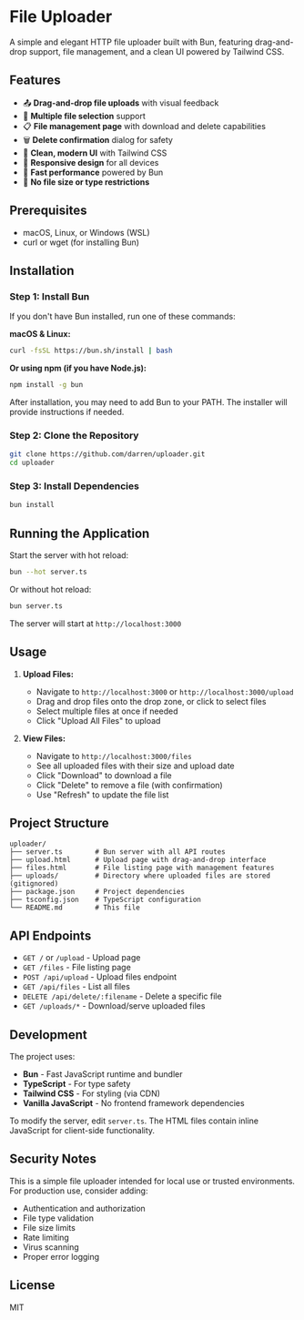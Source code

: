 # File Uploader

A simple and elegant HTTP file uploader built with Bun, featuring drag-and-drop support, file management, and a clean UI powered by Tailwind CSS.

## Features

- 📤 **Drag-and-drop file uploads** with visual feedback
- 📁 **Multiple file selection** support
- 📋 **File management page** with download and delete capabilities
- 🗑️ **Delete confirmation** dialog for safety
- 🎨 **Clean, modern UI** with Tailwind CSS
- 📱 **Responsive design** for all devices
- 🚀 **Fast performance** powered by Bun
- 🔄 **No file size or type restrictions**

## Prerequisites

- macOS, Linux, or Windows (WSL)
- curl or wget (for installing Bun)

## Installation

### Step 1: Install Bun

If you don't have Bun installed, run one of these commands:

**macOS & Linux:**
```bash
curl -fsSL https://bun.sh/install | bash
```

**Or using npm (if you have Node.js):**
```bash
npm install -g bun
```

After installation, you may need to add Bun to your PATH. The installer will provide instructions if needed.

### Step 2: Clone the Repository

```bash
git clone https://github.com/darren/uploader.git
cd uploader
```

### Step 3: Install Dependencies

```bash
bun install
```

## Running the Application

Start the server with hot reload:

```bash
bun --hot server.ts
```

Or without hot reload:

```bash
bun server.ts
```

The server will start at `http://localhost:3000`

## Usage

1. **Upload Files:**
   - Navigate to `http://localhost:3000` or `http://localhost:3000/upload`
   - Drag and drop files onto the drop zone, or click to select files
   - Select multiple files at once if needed
   - Click "Upload All Files" to upload

2. **View Files:**
   - Navigate to `http://localhost:3000/files`
   - See all uploaded files with their size and upload date
   - Click "Download" to download a file
   - Click "Delete" to remove a file (with confirmation)
   - Use "Refresh" to update the file list

## Project Structure

```
uploader/
├── server.ts        # Bun server with all API routes
├── upload.html      # Upload page with drag-and-drop interface
├── files.html       # File listing page with management features
├── uploads/         # Directory where uploaded files are stored (gitignored)
├── package.json     # Project dependencies
├── tsconfig.json    # TypeScript configuration
└── README.md        # This file
```

## API Endpoints

- `GET /` or `/upload` - Upload page
- `GET /files` - File listing page
- `POST /api/upload` - Upload files endpoint
- `GET /api/files` - List all files
- `DELETE /api/delete/:filename` - Delete a specific file
- `GET /uploads/*` - Download/serve uploaded files

## Development

The project uses:
- **Bun** - Fast JavaScript runtime and bundler
- **TypeScript** - For type safety
- **Tailwind CSS** - For styling (via CDN)
- **Vanilla JavaScript** - No frontend framework dependencies

To modify the server, edit `server.ts`. The HTML files contain inline JavaScript for client-side functionality.

## Security Notes

This is a simple file uploader intended for local use or trusted environments. For production use, consider adding:
- Authentication and authorization
- File type validation
- File size limits
- Rate limiting
- Virus scanning
- Proper error logging

## License

MIT
